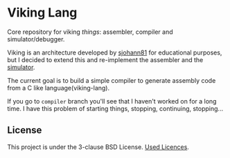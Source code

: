 # Viking Lang

Core repository for viking _things_: assembler, compiler and simulator/debugger.

Viking is an architecture developed by [sjohann81](https://github.com/sjohann81/viking) for educational purposes, but I decided to extend this and re-implement the assembler and the [simulator](https://github.com/vanflux/viking-sim-web).

The current goal is to build a simple compiler to generate assembly code from a C like language(viking-lang).

If you go to `compiler` branch you'll see that I haven't worked on for a long time. I have this problem of starting things, stopping, continuing, stopping...

## License

This project is under the 3-clause BSD License. [Used Licences](LICENSE-BUNDLE.txt).
